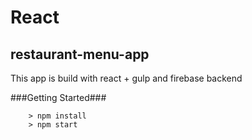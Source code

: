 # React
## restaurant-menu-app
This app is build with react + gulp and firebase backend


###Getting Started###

```
	> npm install
	> npm start
```

